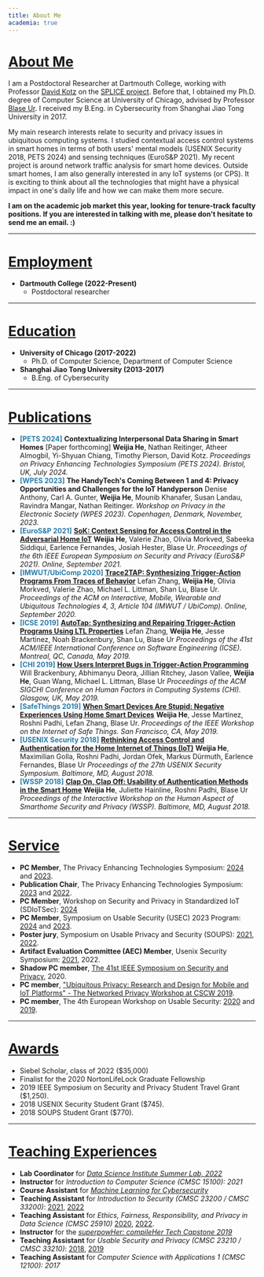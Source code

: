 ```yaml
---
title: About Me
academia: true
---
```


<style>
venue { color: #287dab; font-weight: bold; }
</style>

# [About Me](#About-Me)

I am a Postdoctoral Researcher at Dartmouth College, working with Professor [David Kotz](https://www.cs.dartmouth.edu/~kotz/) on the [SPLICE project](https://splice-project.org/).
Before that, I obtained my Ph.D. degree of Computer Science at University of Chicago, advised by Professor [Blase Ur](https://www.blaseur.com/). I received my B.Eng. in Cybersecurity from Shanghai Jiao Tong University in 2017.

My main research interests relate to security and privacy issues in ubiquitous computing systems. I studied contextual access control systems in smart homes in terms of both users' mental models (USENIX Security 2018, PETS 2024) and sensing techniques (EuroS&P 2021). My recent project is around network traffic analysis for smart home devices. Outside smart homes, I am also generally interested in any IoT systems (or CPS). It is exciting to think about all the technologies that might have a physical impact in one's daily life and how we can make them more secure. 



__I am on the academic job market this year, looking for tenure-track faculty positions. If you are interested in talking with me, please don't hesitate to send me an email. :)__

---

# [Employment](#Employment)

* **Dartmouth College (2022-Present)**
    * Postdoctoral researcher

---

# [Education](#Education)

* **University of Chicago (2017-2022)**
    * Ph.D. of Computer Science, Department of Computer Science
* **Shanghai Jiao Tong University (2013-2017)**
    * B.Eng. of Cybersecurity

---

# [Publications](#Publications)

* <venue>[PETS 2024]</venue> **Contextualizing Interpersonal Data Sharing in Smart Homes** [Paper forthcoming]
    __**Weijia He**__, Nathan Reitinger, Atheer Almogbil, Yi-Shyuan Chiang, Timothy Pierson, David Kotz.
    *Proceedings on Privacy Enhancing Technologies Symposium (PETS 2024). Bristol, UK, July 2024.*
* <venue>[WPES 2023]</venue> **The HandyTech's Coming Between 1 and 4: Privacy Opportunities and Challenges for the IoT Handyperson**
    Denise Anthony, Carl A. Gunter, __**Weijia He**__, Mounib Khanafer, Susan Landau, Ravindra Mangar, Nathan Reitinger.
    *Workshop on Privacy in the Electronic Society (WPES 2023). Copenhagen, Denmark, November, 2023.*
* <venue>[EuroS&P 2021]</venue> [**SoK: Context Sensing for Access Control in the Adversarial Home IoT**](/papers/eurosp21-sok.pdf)
    __**Weijia He**__, Valerie Zhao, Olivia Morkved, Sabeeka Siddiqui, Earlence Fernandes, Josiah Hester, Blase Ur.
    *Proceedings of the 6th IEEE European Symposium on Security and Privacy (EuroS&P 2021). Online, September 2021.*
* <venue>[IMWUT/UbiComp 2020]</venue> [**Trace2TAP: Synthesizing Trigger-Action Programs From Traces of Behavior**](/papers/trace2tap.pdf)
    Lefan Zhang, __**Weijia He**__, Olivia Morkved, Valerie Zhao, Michael L. Littman, Shan Lu, Blase Ur.
    *Proceedings of the ACM on Interactive, Mobile, Wearable and Ubiquitous Technologies 4, 3, Article 104 (IMWUT / UbiComp). Online, September 2020.*
* <venue>[ICSE 2019]</venue> [**AutoTap: Synthesizing and Repairing Trigger-Action Programs Using LTL Properties**](/papers/autotap.pdf)
    Lefan Zhang, __**Weijia He**__, Jesse Martinez, Noah Brackenbury, Shan Lu, Blase Ur
    *Proceedings of the 41st ACM/IEEE International Conference on Software Engineering (ICSE). Montreal, QC, Canada, May 2019.*
* <venue>[CHI 2019]</venue> [**How Users Interpret Bugs in Trigger-Action Programming**](/papers/chi19-ifttt-cameraready.pdf)
    Will Brackenbury, Abhimanyu Deora, Jillian Ritchey, Jason Vallee, __**Weijia He**__, Guan Wang, Michael L. Littman, Blase Ur
    *Proceedings of the ACM SIGCHI Conference on Human Factors in Computing Systems (CHI). Glasgow, UK, May 2019.*
* <venue>[SafeThings 2019]</venue> [**When Smart Devices Are Stupid: Negative Experiences Using Home Smart Devices**](/papers/safethings19-bugs.pdf)
    __**Weijia He**__, Jesse Martinez, Roshni Padhi, Lefan Zhang, Blase Ur. 
    *Proceedings of the IEEE Workshop on the Internet of Safe Things. San Francisco, CA, May 2019.*
* <venue>[USENIX Security 2018]</venue> [**Rethinking Access Control and Authentication for the Home Internet of Things (IoT)**](/papers/usenixsec18.pdf)
    __**Weijia He**__, Maximilian Golla, Roshni Padhi, Jordan Ofek, Markus Dürmuth, Earlence Fernandes, Blase Ur
    *Proceedings of the 27th USENIX Security Symposium. Baltimore, MD, August 2018.*
* <venue>[WSSP 2018]</venue> [**Clap On, Clap Off: Usability of Authentication Methods in the Smart Home**](/papers/wssp18.pdf)
    __**Weijia He**__, Juliette Hainline, Roshni Padhi, Blase Ur
    *Proceedings of the Interactive Workshop on the Human Aspect of Smarthome Security and Privacy (WSSP). Baltimore, MD, August 2018.*

---

# [Service](#Service)

* **PC Member**, The Privacy Enhancing Technologies Symposium: [2024](https://petsymposium.org/cfp24.php) and [2023](https://petsymposium.org/cfp23.php).
* **Publication Chair**, The Privacy Enhancing Technologies Symposium: [2023](https://petsymposium.org/cfp23.php) and [2022](https://www.petsymposium.org/cfp22.php).
* **PC Member**, Workshop on Security and Privacy in Standardized IoT (SDIoTSec): [2024](https://www.ndss-symposium.org/ndss2024/co-located-events/sdiotsec/leadership/)
* **PC Member**, Symposium on Usable Security (USEC) 2023 Program: [2024](https://www.ndss-symposium.org/ndss2024/co-located-events/usec/leadership/) and [2023](https://www.usablesecurity.net/USEC/usec23/).
* **Poster jury**, Symposium on Usable Privacy and Security (SOUPS): [2021](https://www.usenix.org/conference/soups2021/call-for-posters), [2022](https://www.usenix.org/conference/soups2022/call-for-posters).
* **Artifact Evaluation Committee (AEC) Member**, Usenix Security Symposium: [2021](https://www.usenix.org/conference/usenixsecurity21/call-for-artifacts), 2022.
* **Shadow PC member**, [The 41st IEEE Symposium on Security and Privacy](https://www.ieee-security.org/TC/SP2020/shadowpc.html), 2020.
* **PC member**, ["Ubiquitous Privacy: Research and Design for Mobile and IoT Platforms" - The Networked Privacy Workshop at CSCW 2019](https://privacydesigncscw2019.wordpress.com/).
* **PC member**, The 4th European Workshop on Usable Security: [2020](https://eusec20.cs.uchicago.edu/) and [2019](https://eusec.cs.uchicago.edu/).

---

# [Awards](#Awards)

* Siebel Scholar, class of 2022 ($35,000)
* Finalist for the 2020 NortonLifeLock Graduate Fellowship
* 2019 IEEE Symposium on Security and Privacy Student Travel Grant ($1,250).
* 2018 USENIX Security Student Grant ($745).
* 2018 SOUPS Student Grant ($770).

---

# [Teaching Experiences](#Teaching)

* **Lab Coordinator** for [*Data Science Institute Summer Lab, 2022*](https://datascience.uchicago.edu/engage/summerlab/)
* **Instructor** for *Introduction to Computer Science (CMSC 15100): 2021*
* **Course Assistant** for [*Machine Learning for Cybersecurity*](https://voices.uchicago.edu/professional/machine-learning-for-cybersecurity/)
* **Teaching Assistant** for *Introduction to Security (CMSC 23200 / CMSC 33200)*: [2021](https://classes.cs.uchicago.edu/archive/2021/winter/23200-1/), [2022](https://classes.cs.uchicago.edu/archive/2022/winter/23200-1/)
* **Teaching Assistant** for *Ethics, Fairness, Responsibility, and Privacy in Data Science (CMSC 25910)* [2020](https://classes.cs.uchicago.edu/archive/2020/spring/25900-1/index.html), [2022](https://www.classes.cs.uchicago.edu/archive/2022/spring/25910-1/).
* **Instructor** for the [*superpowHer: compileHer Tech Capstone 2019*](https://compileher.com/)
* **Teaching Assistant** for *Usable Security and Privacy (CMSC 23210 / CMSC 33210)*: [2018](https://super.cs.uchicago.edu/usable18/), [2019](https://super.cs.uchicago.edu/usable19/)
* **Teaching Assistant** for *Computer Science with Applications 1 (CMSC 12100): 2017*